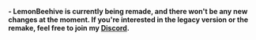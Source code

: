 **- LemonBeehive is currently being remade, and there won't be any new changes at the moment. If you're interested in the legacy version or the remake, feel free to join my [Discord](https://discord.com/invite/HmTSjUdspP).**
